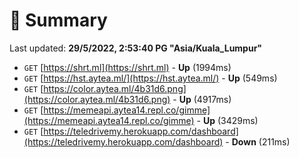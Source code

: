 # 📖 Summary
Last updated: **29/5/2022, 2:53:40 PG "Asia/Kuala_Lumpur"**

- `GET` [https://shrt.ml](https://shrt.ml) - **Up** (1994ms)
- `GET` [https://hst.aytea.ml/](https://hst.aytea.ml/) - **Up** (549ms)
- `GET` [https://color.aytea.ml/4b31d6.png](https://color.aytea.ml/4b31d6.png) - **Up** (4917ms)
- `GET` [https://memeapi.aytea14.repl.co/gimme](https://memeapi.aytea14.repl.co/gimme) - **Up** (3429ms)
- `GET` [https://teledrivemy.herokuapp.com/dashboard](https://teledrivemy.herokuapp.com/dashboard) - **Down** (211ms)
